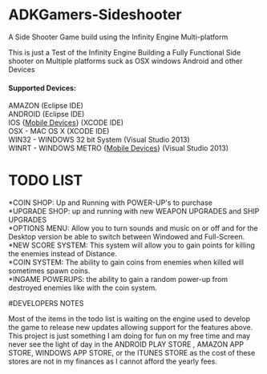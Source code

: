 # ADKGamers-Sideshooter
A Side Shooter Game build using the Infinity Engine Multi-platform  
  
This is just a Test of the Infinity Engine Building a Fully Functional Side shooter on Multiple platforms suck as OSX windows Android and other Devices  

#### Supported Devices:  
AMAZON (Eclipse IDE)  
ANDROID (Eclipse IDE)  
IOS {[Mobile Devices]} (XCODE IDE)  
OSX - MAC OS X (XCODE IDE)  
WIN32 - WINDOWS 32 bit System (Visual Studio 2013)  
WINRT - WINDOWS METRO {[Mobile Devices]} (Visual Studio 2013) 

# TODO LIST  
  
*COIN SHOP: Up and Running with POWER-UP's to purchase  
*UPGRADE SHOP: up and running with new WEAPON UPGRADES and SHIP UPGRADES  
*OPTIONS MENU: Allow you to turn sounds and music on or off and for the Desktop version be able to switch between Windowed and Full-Screen.  
*NEW SCORE SYSTEM: This system will allow you to gain points for killing the enemies instead of Distance.  
*COIN SYSTEM: The ability to gain coins from enemies when killed  will sometimes spawn coins.  
*INGAME POWERUPS: the ability to gain a random power-up from destroyed enemies like with the coin system.  

#DEVELOPERS NOTES  
  
Most of the items in the todo list is waiting on the engine used to develop the game to release new updates allowing support for the features above.  
This project is just something I am doing for fun on my free time and may never see the light of day in the ANDROID PLAY STORE , AMAZON APP STORE, WINDOWS APP STORE, or the ITUNES STORE as the cost of these stores are not in my finances as I cannot afford the yearly fees.   
  
  
[Mobile Devices]:http://en.wikipedia.org/wiki/Mobile_device